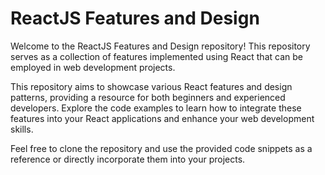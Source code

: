# ReactJS Features and Design

Welcome to the ReactJS Features and Design repository! This repository serves as a collection of features implemented using React that can be employed in web development projects.



This repository aims to showcase various React features and design patterns, providing a resource for both beginners and experienced developers. Explore the code examples to learn how to integrate these features into your React applications and enhance your web development skills.

Feel free to clone the repository and use the provided code snippets as a reference or directly incorporate them into your projects.
